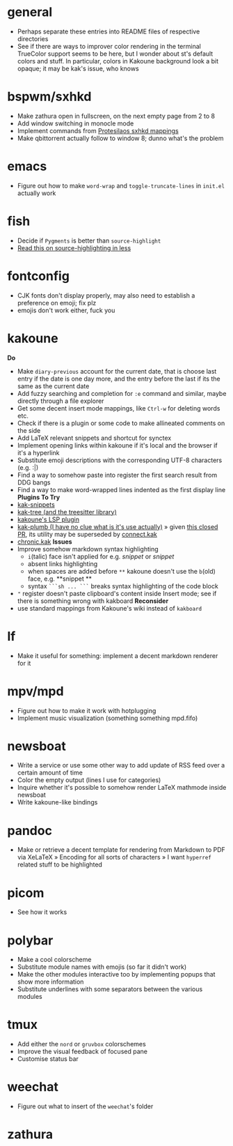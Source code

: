 # general
- Perhaps separate these entries into README files of respective directories
- See if there are ways to improver color rendering in the terminal
  TrueColor support seems to be here, but I wonder about st's default colors and stuff.
  In particular, colors in Kakoune background look a bit opaque; it may be kak's issue, who knows

# bspwm/sxhkd
- Make zathura open in fullscreen, on the next empty page from 2 to 8
- Add window switching in monocle mode
- Implement commands from [Protesilaos sxhkd mappings](https://gitlab.com/protesilaos/dotfiles/-/tree/v2.2.0/bspwm/.config/sxhkd)
- Make qbittorrent actually follow to window 8; dunno what's the problem

# emacs
- Figure out how to make `word-wrap` and `toggle-truncate-lines` in `init.el` actually work

# fish
- Decide if `Pygments` is better than `source-highlight`
- [Read this on source-highlighting in less](https://boredzo.org/blog/archives/2016-08-15/colorized-man-pages-understood-and-customized)

# fontconfig
- CJK fonts don't display properly, may also need to establish a preference on emoji; fix plz
- emojis don't work either, fuck you

# kakoune
**Do**
- Make `diary-previous` account for the current date, that is choose last entry if the date is one day more, and the entry before the last if its the same as the current date
- Add fuzzy searching and completion for `:e` command and similar, maybe directly through a file explorer
- Get some decent insert mode mappings, like `Ctrl-w` for deleting words etc.
- Check if there is a plugin or some code to make allineated comments on the side
- Add LaTeX relevant snippets and shortcut for synctex
- Implement opening links within kakoune if it's local and the browser if it's a hyperlink
- Substitute emoji descriptions with the corresponding UTF-8 characters (e.g. :|)
- Find a way to somehow paste into register the first search result from DDG bangs 
- Find a way to make word-wrapped lines indented as the first display line
**Plugins To Try**
- [kak-snippets](https://github.com/alexherbo2/snippets.kak)
- [kak-tree (and the treesitter library)](https://github.com/ul/kak-tree)
- [kakoune's LSP plugin](https://github.com/ul/kak-lsp)
- [kak-plumb (I have no clue what is it's use actually)](https://github.com/eraserhd/kak-plumb)
	» given [this closed PR](https://github.com/mawww/kakoune/pull/3116), its utility may be superseded by [connect.kak](https://github.com/alexherbo2/connect.kak)
- [chronic.kak](https://github.com/alexherbo2/chronic.kak)
**Issues**
- Improve somehow markdown syntax highlighting 
	- `i`(talic) face isn't applied for e.g. _snippet_ or *snippet*
	- absent links highlighting
	- when spaces are added before `**` kakoune doesn't use the `b`(old) face, e.g. **snippet **
	- syntax ` ```sh ... ``` ` breaks syntax highlighting of the code block
- `"` register doesn't paste clipboard's content inside Insert mode; see if there is something wrong with kakboard
**Reconsider**
- use standard mappings from Kakoune's wiki instead of `kakboard`
 
# lf
- Make it useful for something: implement a decent markdown renderer for it

# mpv/mpd
- Figure out how to make it work with hotplugging
- Implement music visualization (something something mpd.fifo)
 
# newsboat
- Write a service or use some other way to add update of RSS feed over a certain amount of time
- Color the empty output (lines I use for categories)
- Inquire whether it's possible to somehow render LaTeX mathmode inside newsboat
- Write kakoune-like bindings
 
# pandoc
- Make or retrieve a decent template for rendering from Markdown to PDF via XeLaTeX
	» Encoding for all sorts of characters 
	» I want `hyperref` related stuff to be highlighted
 
# picom
- See how it works

# polybar
- Make a cool colorscheme
- Substitute module names with emojis (so far it didn't work)
- Make the other modules interactive too by implementing popups that show more information
- Substitute underlines with some separators between the various modules

# tmux
- Add either the `nord` or `gruvbox` colorschemes
- Improve the visual feedback of focused pane
- Customise status bar

# weechat
- Figure out what to insert of the `weechat`'s folder

# zathura
